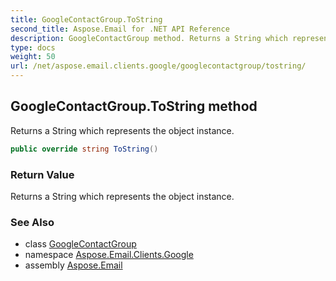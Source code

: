 ```yaml
---
title: GoogleContactGroup.ToString
second_title: Aspose.Email for .NET API Reference
description: GoogleContactGroup method. Returns a String which represents the object instance
type: docs
weight: 50
url: /net/aspose.email.clients.google/googlecontactgroup/tostring/
---
```

## GoogleContactGroup.ToString method

Returns a String which represents the object instance.

```csharp
public override string ToString()
```

### Return Value

Returns a String which represents the object instance.

### See Also

* class [GoogleContactGroup](../)
* namespace [Aspose.Email.Clients.Google](../../googlecontactgroup/)
* assembly [Aspose.Email](../../../)


